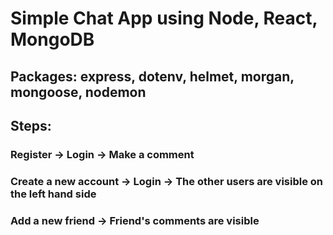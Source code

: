 # Simple Chat App using Node, React, MongoDB

## Packages: express, dotenv, helmet, morgan, mongoose, nodemon

## Steps:

### Register -> Login -> Make a comment
### Create a new account -> Login -> The other users are visible on the left hand side
### Add a new friend -> Friend's comments are visible
